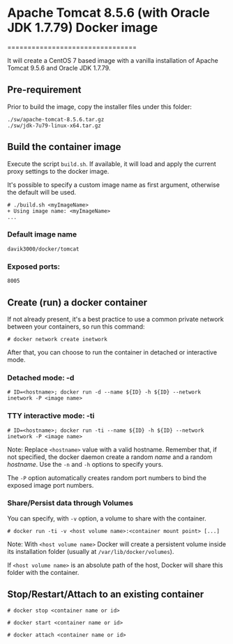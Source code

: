 # Apache Tomcat 8.5.6 (with Oracle JDK 1.7.79) Docker image #
================================

It will create a CentOS 7 based image with a vanilla installation of Apache Tomcat 9.5.6 and Oracle JDK 1.7.79.

## Pre-requirement ##

Prior to build the image, copy the installer files under this folder:

    ./sw/apache-tomcat-8.5.6.tar.gz
    ./sw/jdk-7u79-linux-x64.tar.gz

## Build the container image ##

Execute the script `build.sh`. If available, it will load and apply the current proxy settings to the docker image.

It's possible to specify a custom image name as first argument, otherwise the default will be used.

    # ./build.sh <myImageName>
    + Using image name: <myImageName>
    ...

### Default image name ###

`davik3000/docker/tomcat`

### Exposed ports: ###

`8005`

## Create (run) a docker container ##

If not already present, it's a best practice to use a common private network between your containers, so run this command:

    # docker network create inetwork 

After that, you can choose to run the container in detached or interactive mode.

### Detached mode: -d ###
    # ID=<hostname>; docker run -d --name ${ID} -h ${ID} --network inetwork -P <image name>

### TTY interactive mode: -ti ###
    # ID=<hostname>; docker run -ti --name ${ID} -h ${ID} --network inetwork -P <image name>


Note:
Replace `<hostname>` value with a valid hostname. Remember that, if not specified, the docker daemon create a random *name* and a random *hostname*.
Use the `-n` and `-h` options to specify yours.

The `-P` option automatically creates random port numbers to bind the exposed image port numbers.

### Share/Persist data through Volumes ###

You can specify, with `-v` option, a volume to share with the container.

    # docker run -ti -v <host volume name>:<container mount point> [...]

Note:
With `<host volume name>` Docker will create a persistent volume inside its installation folder (usually at `/var/lib/docker/volumes`).

If `<host volume name>` is an absolute path of the host, Docker will share this folder with the container.

## Stop/Restart/Attach to an existing container ##

    # docker stop <container name or id>

    # docker start <container name or id>

    # docker attach <container name or id>

